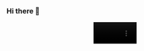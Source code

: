### Hi there 👋

<!--
**kalynstricklin/kalynstricklin** is a ✨ _special_ ✨ repository because its `README.md` (this file) appears on your GitHub profile.

Here are some ideas to get you started:

- 🔭 I’m currently working on ...
- 🌱 I’m currently learning ...
- 👯 I’m looking to collaborate on ...
- 🤔 I’m looking for help with ...
- 💬 Ask me about ...
- 📫 How to reach me: ...
- 😄 Pronouns: ...
- ⚡ Fun fact: ...
-->

  <div id="header" align="center">
  <video src="https://media1.giphy.com/media/1u01IRKm3cKUH4GU1U/giphy480p.mp4?cid=ecf05e47a6y180shrdyjqy7de2fwp2epcgyg8osir4ck23d6&ep=v1_videos_search&rid=giphy480p.mp4&ct=v" width="100"> <video/>
</div>
